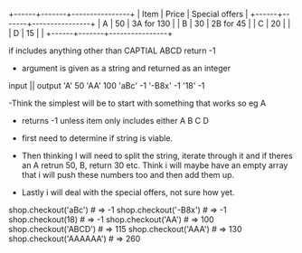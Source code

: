 +------+-------+----------------+
| Item | Price | Special offers |
+------+-------+----------------+
| A    | 50    | 3A for 130     |
| B    | 30    | 2B for 45      |
| C    | 20    |                |
| D    | 15    |                |
+------+-------+----------------+


if includes anything other than CAPTIAL ABCD return -1
- argument is given as a string and returned as an integer

input || output
'A'         50
'AA'        100
'aBc'       -1
'-B8x'      -1
'18'        -1

-Think the simplest will be to start with something that works so eg A

- returns -1 unless item only includes either A B C D


- first need to determine if string is viable.
- Then thinking I will need to split the string, iterate through it and if theres an A retrun 50, B, return 30 etc. Think i will maybe have an empty array that i will push these numbers too and then add them up.
- Lastly i will deal with the special offers, not sure how yet.

shop.checkout('aBc') # => -1
shop.checkout('-B8x') # => -1
shop.checkout(18) # => -1
shop.checkout('AA') # => 100
shop.checkout('ABCD') # => 115
shop.checkout('AAA') # => 130
shop.checkout('AAAAAA') # => 260